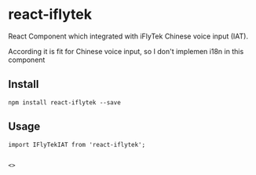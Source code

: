 # react-iflytek

React Component which integrated with iFlyTek Chinese voice input (IAT).

According it is fit for Chinese voice input, so I don't implemen i18n in this component

## Install

    npm install react-iflytek --save
    
## Usage


    import IFlyTekIAT from 'react-iflytek';
    
    
    <>
